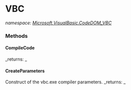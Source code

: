 ﻿
# VBC
_namespace: [Microsoft.VisualBasic.CodeDOM_VBC](N-Microsoft.VisualBasic.CodeDOM_VBC.md)_



### Methods

#### CompileCode

_returns: _
#### CreateParameters
Construct of the vbc.exe compiler parameters.
_returns: _



